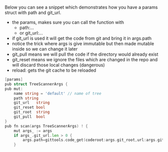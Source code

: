 
Below you can see a snippet which demonstrates how you have a params struct with path and git_url.

- the params, makes sure you can call the function with
  - path:...
  - or git_url:... 
- if git_url is used it will get the code from git and bring it in args.path
- notice the trick where args is give immutable but then made mutable inside so we can change it later
- git_pull means we will pull the code if the directory would already exist
- git_reset means we ignore the files which are changed in the repo and will discard those local changes (dangerous)
- reload: gets the git cache to be reloaded

```go
[params]
pub struct TreeScannerArgs {
pub mut:
	name string = 'default' // name of tree
	path string
	git_url   string
	git_reset bool
	git_root  string
	git_pull  bool
}
pub fn scan(args TreeScannerArgs) ! {
	mut args_ := args
	if args_.git_url.len > 0 {
		args.path=gittools.code_get(coderoot:args.git_root,url:args.git_url,pull:args.git_pull,reset:args.git_reset,reload:false)!
	}

```